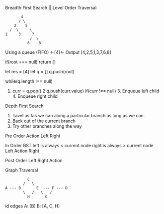 Breadth First Search || Level Order Traversal

           4
          / \
        2    5
      /  \     \
    1     3     7
               /  \
              6    8

Using a queue (FIFO)
<-[4]<-
Output [4,2,5,1,3,7,6,8]

if(root === null) return []

let res = [4]
let q = []
q.push(root)

while(q.length !== null)
  1. curr = q.pop()
  2 q.push(curr.value)
  if(curr !== null)
    3. Enqueue left child
    4. Enqueue right child


Depth First Search

1. Tavel as fas we can along a particular branch as long as we can.
2. Back out of the current branch
3. Try other branches along the way

Pre Order
  Action
  Left
  Right

In Order BST left is always < current node
             right is always > current node
  Left
  Action
  Right

Post Order
  Left
  Right
  Action


Graph Traversal

              C
            /   \
    A --- B       E  --- F --- D
            \   /   \   /
              H       G

id   edges
A: [B]
B: [A, C, H]